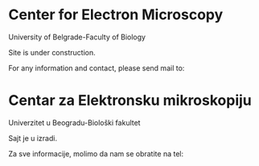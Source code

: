 # Center for Electron Microscopy
University of Belgrade-Faculty of Biology


Site is under construction.

For any information and contact, please send mail to: 

# Centar za Elektronsku mikroskopiju
Univerzitet u Beogradu-Biološki fakultet

Sajt je u izradi.

Za sve informacije, molimo da nam se obratite na tel: 
